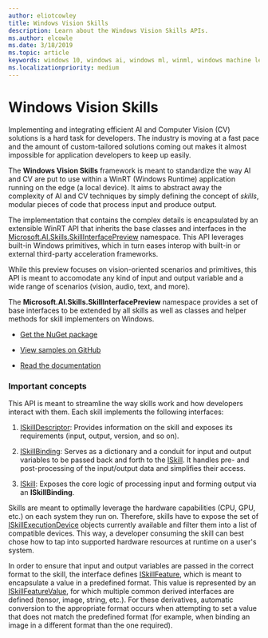 ```yaml
---
author: eliotcowley
title: Windows Vision Skills
description: Learn about the Windows Vision Skills APIs.
ms.author: elcowle
ms.date: 3/18/2019
ms.topic: article
keywords: windows 10, windows ai, windows ml, winml, windows machine learning, windows vision skills
ms.localizationpriority: medium
---
```


# Windows Vision Skills

Implementing and integrating efficient AI and Computer Vision (CV) solutions is a hard task for developers. The industry is moving at a fast pace and the amount of custom-tailored solutions coming out makes it almost impossible for application developers to keep up easily.

The **Windows Vision Skills** framework is meant to standardize the way AI and CV are put to use within a WinRT (Windows Runtime) application running on the edge (a local device). It aims to abstract away the complexity of AI and CV techniques by simply defining the concept of *skills*, modular pieces of code that process input and produce output. 

The implementation that contains the complex details is encapsulated by an extensible WinRT API that inherits the base classes and interfaces in the [Microsoft.AI.Skills.SkillInterfacePreview](TODO) namespace. This API leverages built-in Windows primitives, which in turn eases interop with built-in or external third-party acceleration frameworks. 

While this preview focuses on vision-oriented scenarios and primitives, this API is meant to accomodate any kind of input and output variable and a wide range of scenarios (vision, audio, text, and more).

The **Microsoft.AI.Skills.SkillInterfacePreview** namespace provides a set of base interfaces to be extended by all skills as well as classes and helper methods for skill implementers on Windows.

* [Get the NuGet package](TODO)

* [View samples on GitHub](https://github.com/Microsoft/WindowsVisionSkillsPreview)

* [Read the documentation](TODO)

### Important concepts

This API is meant to streamline the way skills work and how developers interact with them. Each skill implements the following interfaces:

1. [ISkillDescriptor](TODO): Provides information on the skill and exposes its requirements (input, output, version, and so on).

2. [ISkillBinding](TODO): Serves as a dictionary and a conduit for input and output variables to be passed back and forth to the [ISkill](TODO). It handles pre- and post-processing of the input/output data and simplifies their access.

3. [ISkill](TODO): Exposes the core logic of processing input and forming output via an **ISkillBinding**.

Skills are meant to optimally leverage the hardware capabilities (CPU, GPU, etc.) on each system they run on. Therefore, skills have to expose the set of [ISkillExecutionDevice](TODO) objects currently available and filter them into a list of compatible devices. This way, a developer consuming the skill can best chose how to tap into supported hardware resources at runtime on a user's system. 

In order to ensure that input and output variables are passed in the correct format to the skill, the interface defines [ISkillFeature](TODO), which is meant to encapsulate a value in a predefined format. This value is represented by an [ISkillFeatureValue](TODO), for which multiple common derived interfaces are defined (tensor, image, string, etc.). For these derivatives, automatic conversion to the appropriate format occurs when attempting to set a value that does not match the predefined format (for example, when binding an image in a different format than the one required).
